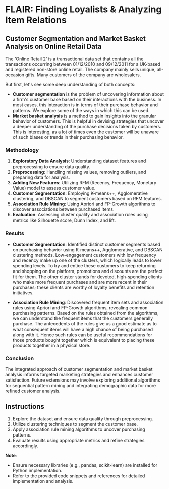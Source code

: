 # FLAIR: Finding Loyalists & Analyzing Item Relations
## Customer Segmentation and Market Basket Analysis on Online Retail Data

The 'Online Retail 2' is a transactional data set that contains all the transactions occurring between 01/12/2010 and 09/12/2011 for a UK-based and registered non-store online retail. The company mainly sells unique, all-occasion gifts. Many customers of the company are wholesalers.

But first, let's see some deep understanding of both concepts:

- **Customer segmentation** is the problem of uncovering information about a firm's customer base based on their interactions with the business. In most cases, this interaction is in terms of their purchase behavior and patterns. We explore some of the ways in which this can be used.
- **Market basket analysis** is a method to gain insights into the granular behavior of customers. This is helpful in devising strategies that uncover a deeper understanding of the purchase decisions taken by customers. This is interesting, as a lot of times even the customer will be unaware of such biases or trends in their purchasing behavior.


### Methodology
1. **Exploratory Data Analysis**: Understanding dataset features and preprocessing to ensure data quality.
2. **Preprocessing**: Handling missing values, removing outliers, and preparing data for analysis.
3. **Adding New Features**: Utilizing RFM (Recency, Frequency, Monetary Value) model to assess customer value.
4. **Customer Segmentation**: Employing K-means++, Agglomerative clustering, and DBSCAN to segment customers based on RFM features.
5. **Association Rule Mining**: Using Apriori and FP-Growth algorithms to discover associations between purchased items.
6. **Evaluation**: Assessing cluster quality and association rules using metrics like Silhouette score, Dunn Index, and lift.

### Results
- **Customer Segmentation**: Identified distinct customer segments based on purchasing behavior using K-means++, Agglomerative, and DBSCAN clustering methods. Low-engagement customers with low frequency and recency make up one of the clusters, which logically leads to lower spending levels. To try and entice these customers to keep returning and shopping on the platform, promotions and discounts are the perfect fit for them. The other cluster stands for devoted, high-spending clients who make more frequent purchases and are more recent in their purchases; these clients are worthy of loyalty benefits and retention initiatives.
  
- **Association Rule Mining**: Discovered frequent item sets and association rules using Apriori and FP-Growth algorithms, revealing common purchasing patterns. Based on the rules obtained from the algorithms, we can understand the frequent items that the customers generally purchase. The antecedents of the rules give us a good estimate as to what consequent items will have a high chance of being purchased along with it. Hence such rules can be useful recommendations for those products bought together which is equivalent to placing these products together in a physical store.

### Conclusion
The integrated approach of customer segmentation and market basket analysis informs targeted marketing strategies and enhances customer satisfaction. Future extensions may involve exploring additional algorithms for sequential pattern mining and integrating demographic data for more refined customer analysis.

## Instructions
1. Explore the dataset and ensure data quality through preprocessing.
2. Utilize clustering techniques to segment the customer base.
3. Apply association rule mining algorithms to uncover purchasing patterns.
4. Evaluate results using appropriate metrics and refine strategies accordingly.

**Note**:
- Ensure necessary libraries (e.g., pandas, scikit-learn) are installed for Python implementation.
- Refer to the provided code snippets and references for detailed implementation and analysis.
